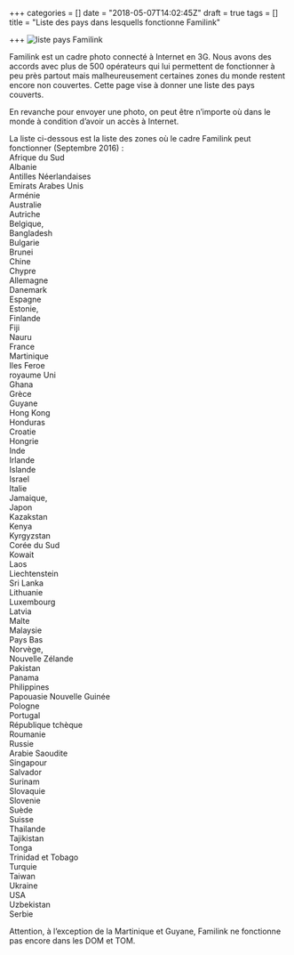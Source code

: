 +++
categories = []
date = "2018-05-07T14:02:45Z"
draft = true
tags = []
title = "Liste des pays dans lesquells fonctionne Familink"

+++
![liste pays Familink](/img/posts/map.png)

Familink est un cadre photo connecté à Internet en 3G. Nous avons des accords avec plus de 500 opérateurs qui lui permettent de fonctionner à peu près partout mais malheureusement certaines zones du monde restent encore non couvertes. Cette page vise à donner une liste des pays couverts.

En revanche pour envoyer une photo, on peut être n’importe où dans le monde à condition d’avoir un accès à Internet.

La liste ci-dessous est la liste des zones où le cadre Familink peut fonctionner (Septembre 2016) :  
Afrique du Sud  
Albanie  
Antilles Néerlandaises  
Emirats Arabes Unis  
Arménie  
Australie  
Autriche  
Belgique,  
Bangladesh  
Bulgarie  
Brunei  
Chine  
Chypre  
Allemagne  
Danemark  
Espagne  
Estonie,  
Finlande  
Fiji  
Nauru  
France  
Martinique  
Iles Feroe  
royaume Uni  
Ghana  
Grèce  
Guyane  
Hong Kong  
Honduras  
Croatie  
Hongrie  
Inde  
Irlande  
Islande  
Israel  
Italie  
Jamaique,  
Japon  
Kazakstan  
Kenya  
Kyrgyzstan  
Corée du Sud  
Kowait  
Laos  
Liechtenstein  
Sri Lanka  
Lithuanie  
Luxembourg  
Latvia  
Malte  
Malaysie  
Pays Bas  
Norvège,  
Nouvelle Zélande  
Pakistan  
Panama  
Philippines  
Papouasie Nouvelle Guinée  
Pologne  
Portugal  
République tchèque  
Roumanie  
Russie  
Arabie Saoudite  
Singapour  
Salvador  
Surinam  
Slovaquie  
Slovenie  
Suède  
Suisse  
Thailande  
Tajikistan  
Tonga  
Trinidad et Tobago  
Turquie  
Taiwan  
Ukraine  
USA  
Uzbekistan  
Serbie

Attention, à l’exception de la Martinique et Guyane, Familink ne fonctionne pas encore dans les DOM et TOM.